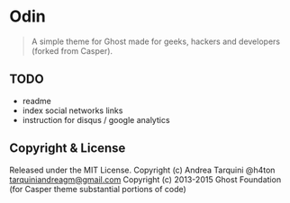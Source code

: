 # Odin

> A simple theme for Ghost made for geeks, hackers and developers (forked from Casper).

## TODO  
* readme
* index social networks links
* instruction for disqus / google analytics

## Copyright & License

Released under the MIT License.
Copyright (c) Andrea Tarquini @h4ton <tarquiniandreagm@gmail.com>
Copyright (c) 2013-2015 Ghost Foundation (for Casper theme substantial portions of code)
